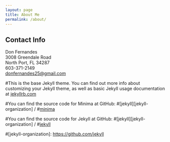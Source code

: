 ```yaml
---
layout: page
title: About Me
permalink: /about/
---
```


## Contact Info ##
Don Fernandes  
3008 Greendale Road  
North Port, FL 34287  
603-371-2149  
donfernandes25@gmail.com  


#This is the base Jekyll theme. You can find out more info about customizing your Jekyll theme, as well as basic Jekyll usage documentation at [jekyllrb.com](https://jekyllrb.com/)

#You can find the source code for Minima at GitHub:
#[jekyll][jekyll-organization] /
#[minima](https://github.com/jekyll/minima)

#You can find the source code for Jekyll at GitHub:
#[jekyll][jekyll-organization] /
#[jekyll](https://github.com/jekyll/jekyll)


#[jekyll-organization]: https://github.com/jekyll
